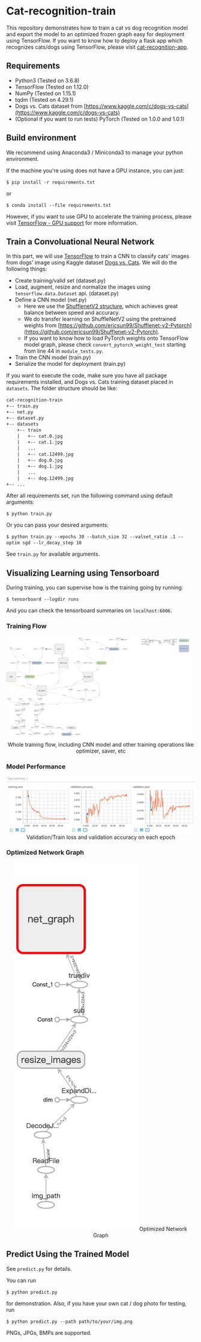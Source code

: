 # Cat-recognition-train
This repository demonstrates how to train a cat vs dog recognition model and export the model to an optimized frozen graph easy for deployment using TensorFlow.
If you want to know how to deploy a flask app which recognizes cats/dogs using TensorFlow, please visit [cat-recognition-app](https://github.com/leemengtaiwan/cat-recognition-app).

## Requirements
- Python3 (Tested on 3.6.8)
- TensorFlow (Tested on 1.12.0)
- NumPy (Tested on 1.15.1)
- tqdm (Tested on 4.29.1)
- Dogs vs. Cats dataset from [https://www.kaggle.com/c/dogs-vs-cats](https://www.kaggle.com/c/dogs-vs-cats)
- (Optional if you want to run tests) PyTorch (Tested on 1.0.0 and 1.0.1)

## Build environment
We recommend using Anaconda3 / Miniconda3 to manage your python environment.

If the machine you're using does not have a GPU instance, you can just:
```
$ pip install -r requirements.txt
```
or
```
$ conda install --file requirements.txt
```

However, if you want to use GPU to accelerate the training process, please visit [TensorFlow - GPU support](https://www.tensorflow.org/install/gpu) for more information.

## Train a Convoluational Neural Network

In this part, we will use [TensorFlow](https://github.com/tensorflow/tensorflow) to train a CNN to classify cats' images from dogs' image
using Kaggle dataset [Dogs vs. Cats](https://www.kaggle.com/c/dogs-vs-cats/data). We will do the following things:
- Create training/valid set (dataset.py)
- Load, augment, resize and normalize the images using `tensorflow.data.Dataset` api. (dataset.py)
- Define a CNN model (net.py)
    * Here we use the [ShufflenetV2 structure](https://arxiv.org/abs/1807.11164), which achieves great balance between speed and accuracy.
    * We do transfer learning on ShuffleNetV2 using the pretrained weights from [https://github.com/ericsun99/Shufflenet-v2-Pytorch](https://github.com/ericsun99/Shufflenet-v2-Pytorch).
    * If you want to know how to load PyTorch weights onto TensorFlow model graph, please check `convert_pytorch_weight_test` starting from line 44 in `module_tests.py`.
- Train the CNN model (train.py)
- Serialize the model for deployment (train.py)

If you want to execute the code, make sure you have all package requirements installed, and Dogs vs. Cats training dataset placed in `datasets`. The folder structure should be like:

```
cat-recognition-train
+-- train.py
+-- net.py
+-- dataset.py
+-- datasets
    +-- train
    |   +-- cat.0.jpg
    |   +-- cat.1.jpg
    |   ...
    |   +-- cat.12499.jpg
    |   +-- dog.0.jpg
    |   +-- dog.1.jpg
    |   ...
    |   +-- dog.12499.jpg
+-- ...
```

After all requirements set, run the following command using default arguments:
```
$ python train.py
```

Or you can pass your desired arguments:
```
$ python train.py --epochs 30 --batch_size 32 --valset_ratio .1 --optim sgd --lr_decay_step 10
```
See `train.py` for available arguments.

## Visualizing Learning using Tensorboard
During training, you can supervise how is the training going by running:
```
$ tensorboard --logdir runs
```
And you can check the tensorboard summaries on `localhost:6006`.

### Training Flow

<p align="center">
  <img src="images/train_graph.png">
  <caption>Whole training flow, including CNN model and other training operations like optimizer, saver, etc</caption>
</p>

### Model Performance

<p align="center">
  <img src="images/scalars_on_tensor_board.png" >
  <caption>Validation/Train loss and validation accuracy on each epoch</caption>
</p>


### Optimized Network Graph

<p align="center">
  <img src="images/optimized_graph.png" >
  <caption>Optimized Network Graph</caption>
</p>


## Predict Using the Trained Model

See `predict.py` for details.

You can run 
```
$ python predict.py
```
for demonstration. Also, if you have your own cat / dog photo for testing, run
```
$ python predict.py --path path/to/your/img.png
```

PNGs, JPGs, BMPs are supported.
